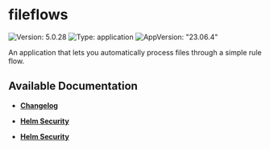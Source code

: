 # fileflows

![Version: 5.0.28](https://img.shields.io/badge/Version-5.0.28-informational?style=flat-square) ![Type: application](https://img.shields.io/badge/Type-application-informational?style=flat-square) ![AppVersion: "23.06.4"](https://img.shields.io/badge/AppVersion-"23.06.4"-informational?style=flat-square)

An application that lets you automatically process files through a simple rule flow.

## Available Documentation

- [**Changelog**](CHANGELOG)

- [**Helm Security**](container-security)

- [**Helm Security**](helm-security)

